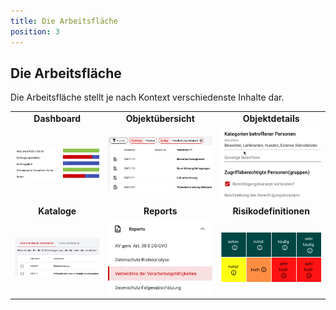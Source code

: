 ```yaml
---
title: Die Arbeitsfläche
position: 3
---
```


## Die Arbeitsfläche

Die Arbeitsfläche stellt je nach Kontext verschiedenste Inhalte dar.

||||
|:---:|:---:|:---:|
|<DocLink to="/1_manual/2_dashboard/index">**Dashboard**</DocLink>|<DocLink to="/1_manual/3_objects/object-list">**Objektübersicht**</DocLink>|<DocLink to="/1_manual/3_objects/object-details">**Objektdetails**</DocLink>|
|![Dashboard](media/veo_dashboard_thumb.de.png)|![Objektübersicht](media/veo_object-list_thumb.de.png)|![Objektdetails](media/veo_object-details_thumb.de.png)|
|<DocLink to="/1_manual/4_catalogues/index">**Kataloge**</DocLink>|<DocLink to="/1_manual/5_reports/index">**Reports**</DocLink>|<DocLink to="/1_manual/6_risk-definitions/index">**Risikodefinitionen**</DocLink>|
|![Kataloge](media/veo_catalogues_thumb.de.png)|![Reports](media/veo_reports_thumb.de.png)|![Risikodefinitionen](media/veo_risk-definitions_thumb.de.png)|
